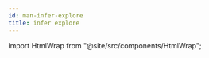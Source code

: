 ```yaml
---
id: man-infer-explore
title: infer explore
---
```


import HtmlWrap from "@site/src/components/HtmlWrap";

<HtmlWrap url="/man/1.0.0/infer-explore.1.html" />
